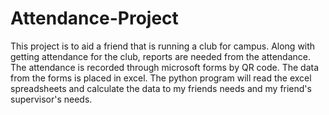 # Attendance-Project
This project is to aid a friend that is running a club for campus.
Along with getting attendance for the club, reports are needed from the attendance.
The attendance is recorded through microsoft forms by QR code.
The data from the forms is placed in excel. The python program will read the excel spreadsheets and calculate the data to my friends needs and my friend's supervisor's needs.